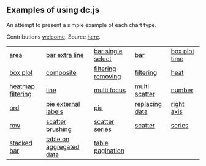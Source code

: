 <html>
<head>
<title>Index of dc.js examples</title>
<link rel="stylesheet" type="text/css" href="../css/bootstrap.min.css"></head>
<body><div class="container">
<h2>Examples of using dc.js</h2>
<p>An attempt to present a simple example of each chart type.</p>
<p>Contributions <a href="https://github.com/dc-js/dc.js/blob/master/CONTRIBUTING.md">welcome</a>.
Source <a href="https://github.com/dc-js/dc.js/tree/master/web/examples">
here</a>.</p>
<table class="table">
  <tr>
    <td><a href="area.html">area</a></td>
    <td><a href="bar-extra-line.html">bar extra line</a></td>
    <td><a href="bar-single-select.html">bar single select</a></td>
    <td><a href="bar.html">bar</a></td>
    <td><a href="box-plot-time.html">box plot time</a></td>
<tr>
  <tr>
    <td><a href="box-plot.html">box plot</a></td>
    <td><a href="composite.html">composite</a></td>
    <td><a href="filtering-removing.html">filtering removing</a></td>
    <td><a href="filtering.html">filtering</a></td>
    <td><a href="heat.html">heat</a></td>
<tr>
  <tr>
    <td><a href="heatmap-filtering.html">heatmap filtering</a></td>
    <td><a href="line.html">line</a></td>
    <td><a href="multi-focus.html">multi focus</a></td>
    <td><a href="multi-scatter.html">multi scatter</a></td>
    <td><a href="number.html">number</a></td>
<tr>
  <tr>
    <td><a href="ord.html">ord</a></td>
    <td><a href="pie-external-labels.html">pie external labels</a></td>
    <td><a href="pie.html">pie</a></td>
    <td><a href="replacing-data.html">replacing data</a></td>
    <td><a href="right-axis.html">right axis</a></td>
<tr>
  <tr>
    <td><a href="row.html">row</a></td>
    <td><a href="scatter-brushing.html">scatter brushing</a></td>
    <td><a href="scatter-series.html">scatter series</a></td>
    <td><a href="scatter.html">scatter</a></td>
    <td><a href="series.html">series</a></td>
<tr>
  <tr>
    <td><a href="stacked-bar.html">stacked bar</a></td>
    <td><a href="table-on-aggregated-data.html">table on aggregated data</a></td>
    <td><a href="table-pagination.html">table pagination</a></td>
<tr>
</table>
</div></body></html>
